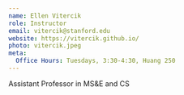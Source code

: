 ```yaml
---
name: Ellen Vitercik
role: Instructor
email: vitercik@stanford.edu
website: https://vitercik.github.io/
photo: vitercik.jpeg
meta:
  Office Hours: Tuesdays, 3:30-4:30, Huang 250
---
```


Assistant Professor in MS&E and CS
